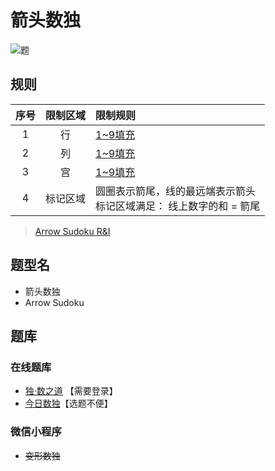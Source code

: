 # 箭头数独

![题](https://www.gmpuzzles.com/images/blog/GM-ArrowEx.png)

## 规则

| 序号  | 限制区域 | 限制规则                                      |
|:---:|:----:|:------------------------------------------|
|  1  |  行   | [1~9填充]                                   |
|  2  |  列   | [1~9填充]                                   |
|  3  |  宫   | [1~9填充]                                   |
|  4  | 标记区域 | 圆圈表示箭尾，线的最远端表示箭头 <br/>标记区域满足： 线上数字的和 = 箭尾 |

> [Arrow Sudoku R&I](https://www.gmpuzzles.com/blog/sudoku-rules-and-info/arrow-sudoku-rules-and-info/)

## 题型名

- 箭头数独
- Arrow Sudoku

## 题库

### 在线题库

- [独·数之道](http://www.sudokufans.org.cn/lx/game.index.php?type=arrow) 【需要登录】
- [今日数独]【选题不便】

### 微信小程序

- ~~变形数独~~

[1~9填充]: ../../../../rules.md#1to9填充

[今日数独]: https://cn.sudoku.today/g-arrow-sudoku/
